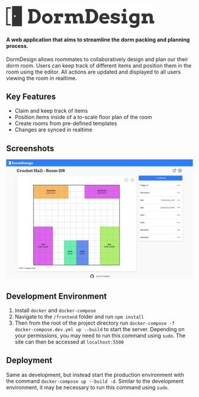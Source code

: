 <img src="/frontend/src/assets/logo.svg" alt="DormDesign" width="400"/>
 
#### A web application that aims to streamline the dorm packing and planning process. 
DormDesign allows roommates to collaboratively design and plan our their dorm room. Users can keep track of different items and position them in the room using the editor. All actions are updated and displayed to all users viewing the room in realtime.

## Key Features
- Claim and keep track of items
- Position items inside of a to-scale floor plan of the room
- Create rooms from pre-defined templates
- Changes are synced in realtime

## Screenshots
<img src="/screenshots/room-route.png" alt="room editor screenshot" width="800" />

## Development Environment
1. Install `docker` and `docker-compose`
2. Navigate to the `/frontend` folder and run `npm install`
3. Then from the root of the project directory run `docker-compose -f docker-compose.dev.yml up --build` to start the server. Depending on your permissions, you may need to run this command using `sudo`. The site can then be accessed at `localhost:5500`

## Deployment
Same as development, but instead start the production environment with the command `docker-compose up --build -d`. Similar to the development environment, it may be necessary to run this command using `sudo`.

